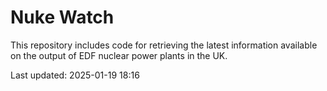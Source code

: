 # Nuke Watch

This repository includes code for retrieving the latest information available on the output of EDF nuclear power plants in the UK.

Last updated: 2025-01-19 18:16